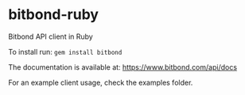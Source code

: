 # bitbond-ruby

Bitbond API client in Ruby

To install run:
`gem install bitbond`

The documentation is available at:
https://www.bitbond.com/api/docs

For an example client usage, check the examples folder.
